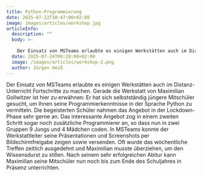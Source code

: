 ```yaml
---
title: Python-Programmierung
date: 2025-07-22T10:47:00+02:00
image: images/articles/workshop.jpg
articleInfo:
  description: ""
  body: >-
    
    Der Einsatz von MSTeams erlaubte es einigen Werkstätten auch im Distanz-Unterricht Fortschritte zu machen. Gerade die Werkstatt von Maximilian Gollwitzer ist hier zu erwähnen: Er hat sich selbstständig jüngere Mitschüler gesucht, um Ihnen seine Programmierkenntnisse in der Sprache Python zu vermitteln. Die begeisterten Schüler nahmen das Angebot in der Lockdown-Phase sehr gerne an. Das interessante Angebot zog in einem zweiten Schritt sogar noch zusätzliche Programmierer an, so dass nun in zwei Gruppen 9 Jungs und 4 Mädchen coden. In MSTeams konnte der Werkstattleiter seine Präsentationen und Screenshots per Bildschirmfreigabe zeigen sowie versenden. Oft wurde das wöchentliche Treffen zeitlich ausgedehnt und Maximilian musste überziehen, um den Wissensdurst zu stillen. Nach seinem sehr erfolgreichen Abitur kann Maximilian seine Mitschüler  nun noch bis zum Ende des Schuljahres in Präsenz unterrichten.
  date: 2025-07-24T09:28:00+02:00
  image: /images/articles/workshop-2.png
  author: Jürgen Heiß
---
```

Der Einsatz von MSTeams erlaubte es einigen Werkstätten auch im Distanz-Unterricht Fortschritte zu machen. Gerade die Werkstatt von Maximilian Gollwitzer ist hier zu erwähnen: Er hat sich selbstständig jüngere Mitschüler gesucht, um Ihnen seine Programmierkenntnisse in der Sprache Python zu vermitteln. Die begeisterten Schüler nahmen das Angebot in der Lockdown-Phase sehr gerne an. Das interessante Angebot zog in einem zweiten Schritt sogar noch zusätzliche Programmierer an, so dass nun in zwei Gruppen 9 Jungs und 4 Mädchen coden. In MSTeams konnte der Werkstattleiter seine Präsentationen und Screenshots per Bildschirmfreigabe zeigen sowie versenden. Oft wurde das wöchentliche Treffen zeitlich ausgedehnt und Maximilian musste überziehen, um den Wissensdurst zu stillen. Nach seinem sehr erfolgreichen Abitur kann Maximilian seine Mitschüler nun noch bis zum Ende des Schuljahres in Präsenz unterrichten.
